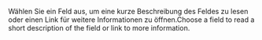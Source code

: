 <span data-ttu-id="399e1-101">Wählen Sie ein Feld aus, um eine kurze Beschreibung des Feldes zu lesen oder einen Link für weitere Informationen zu öffnen.</span><span class="sxs-lookup"><span data-stu-id="399e1-101">Choose a field to read a short description of the field or link to more information.</span></span>
